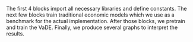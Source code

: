 The first 4 blocks import all necessary libraries and define constants. The next few blocks train traditional economic models which we use as a benchmark for the actual implementation. After those blocks, we pretrain and train the VaDE. Finally, we produce several graphs to interpret the results.
